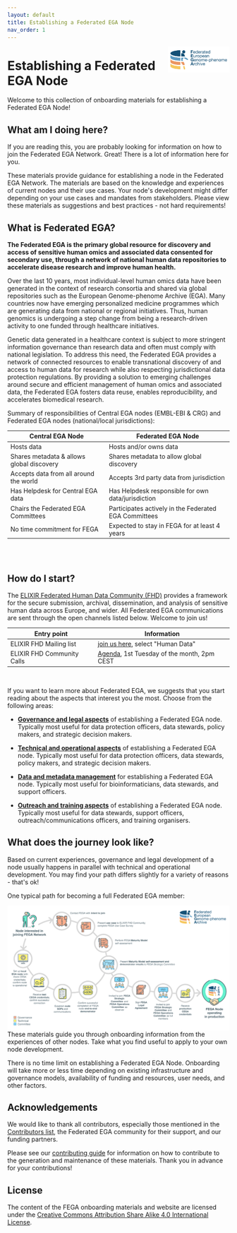 ```yaml
---
layout: default
title: Establishing a Federated EGA Node
nav_order: 1
---
```


<img src="./assets/img/FEGA-logo-generic.svg" alt="Federated EGA logo, colored logo of storage disk with human figure emerging from behind and the text Federated European Genome-phenome Archive on the right." width="140"  align="right" />

# Establishing a Federated EGA Node

Welcome to this collection of onboarding materials for establishing a Federated EGA Node!

## What am I doing here?

If you are reading this, you are probably looking for information on how to join the Federated EGA Network. Great! There is a lot of information here for you.

These materials provide guidance for establishing a node in the Federated EGA Network. The materials are based on the knowledge and experiences of current nodes and their use cases. Your node's development might differ depending on your use cases and mandates from stakeholders. Please view these materials as suggestions and best practices - not hard requirements!

## What is Federated EGA?

**The Federated EGA is the primary global resource for discovery and access of sensitive human omics and associated data consented for secondary use, through a network of national human data repositories to accelerate disease research and improve human health.**

Over the last 10 years, most individual-level human omics data have been generated in the context of research consortia and shared via global repositories such as the European Genome-phenome Archive (EGA). Many countries now have emerging personalized medicine programmes which are generating data from national or regional initiatives. Thus, human genomics is undergoing a step change from being a research-driven activity to one funded through healthcare initiatives.

Genetic data generated in a healthcare context is subject to more stringent information governance than research data and often must comply with national legislation. To address this need, the Federated EGA provides a network of connected resources to enable transnational discovery of and access to human data for research while also respecting jurisdictional data protection regulations. By providing a solution to emerging challenges around secure and efficient management of human omics and associated data, the Federated EGA fosters data reuse, enables reproducibility, and accelerates biomedical research.

Summary of responsibilities of Central EGA nodes (EMBL-EBI & CRG) and Federated EGA nodes (national/local jurisdictions):

| Central EGA Node | Federated EGA Node |
| ---------------- | ------------------ |
| Hosts data | Hosts and/or owns data |
| Shares metadata & allows global discovery | Shares metadata to allow global discovery |
| Accepts data from all around the world | Accepts 3rd party data from jurisdiction |
| Has Helpdesk for Central EGA data | Has Helpdesk responsible for own data/jurisdiction |
| Chairs the Federated EGA Committees | Participates actively in the Federated EGA Committees |
| No time commitment for FEGA | Expected to stay in FEGA for at least 4 years |

<br/><br/>

## How do I start?

The [ELIXIR Federated Human Data Community (FHD)](https://elixir-europe.org/communities/human-data) provides a framework for the secure submission, archival, dissemination, and analysis of sensitive human data across Europe, and wider. All Federated EGA communications are sent through the open channels listed below. Welcome to join us!

| Entry point | Information |
| ----------- | ----------- |
| ELIXIR FHD Mailing list | [join us here](https://elixir-europe.org/intranet/join-groups), select "Human Data" |
| ELIXIR FHD Community Calls | [Agenda](https://docs.google.com/document/d/10OwVvHbJ7i1gI1Iw4zmVsOs8kDrG077Y52juehiFcmU/edit), 1st Tuesday of the month, 2pm CEST|

<br/>

If you want to learn more about Federated EGA, we suggests that you start reading about the aspects that interest you the most. Choose from the following areas:

* **[Governance and legal aspects](topics/governance-legal/)** of establishing a Federated EGA node. Typically most useful for data protection officers, data stewards, policy makers, and strategic decision makers.

* **[Technical and operational aspects](topics/technical-operational/)** of establishing a Federated EGA node. Typically  most useful for data protection officers, data stewards, policy makers, and strategic decision makers.

* **[Data and metadata management](topics/data-metadata-management/)** for establishing a Federated EGA node. Typically most useful for bioinformaticians, data stewards, and support officers.

* **[Outreach and training aspects](topics/outreach-training/)** of establishing a Federated EGA node. Typically most useful for data stewards, support officers, outreach/communications officers, and training organisers.

## What does the journey look like?

Based on current experiences, governance and legal development of a node usually happens in parallel with technical and operational development. You may find your path differs slightly for a variety of reasons - that's ok!

One typical path for becoming a full Federated EGA member:

<img src="./assets/img/Path-to-becoming-FEGA-member-v1.0.svg" alt="Colored diagram with icons and descriptions of technical and governance steps an interested Federated EGA node needs to complete to join the Network." width="1200"  align="right" />

These materials guide you through onboarding information from the experiences of other nodes. Take what you find useful to apply to your own node development.

There is no time limit on establishing a Federated EGA Node. Onboarding will take more or less time depending on existing infrastructure and governance models, availability of funding and resources, user needs, and other factors.

## Acknowledgements

We would like to thank all contributors, especially those mentioned in the [Contributors list](https://github.com/EGA-archive/FEGA-onboarding/blob/main/CONTRIBUTORS.yaml), the Federated EGA community for their support, and our funding partners.

Please see our [contributing guide](https://github.com/EGA-archive/FEGA-onboarding/blob/main/CONTRIBUTING.md) for information on how to contribute to the generation and maintenance of these materials. Thank you in advance for your contributions!

## License

The content of the FEGA onboarding materials and website are licensed under the [Creative Commons Attribution Share Alike 4.0 International License](https://creativecommons.org/licenses/by-sa/4.0/).


